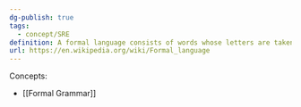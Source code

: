 ```yaml
---
dg-publish: true
tags:
  - concept/SRE
definition: A formal language consists of words whose letters are taken from an alphabet and are well-formed according to a specific set of rules called a formal grammar.
url: https://en.wikipedia.org/wiki/Formal_language
---
```

Concepts: 
- [[Formal Grammar]]
